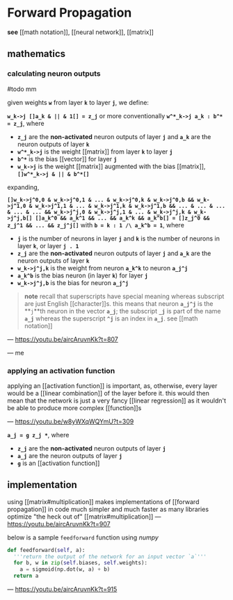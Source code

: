 # Forward Propagation

**see** [[math notation]], [[neural network]], [[matrix]]

## mathematics

### calculating neuron outputs

#todo mm

given weights **`w`** from layer **`k`** to layer **`j`**, we define:

**`w_k->j []a_k & || & 1[] = z_j`** or more conventionally **`w^*_k->j a_k : b^* = z_j`**, where

- **`z_j`** are the **non-activated** neuron outputs of layer **`j`** and **`a_k`** are the neuron outputs of layer **`k`**
- **`w^*_k->j`** is the weight [[matrix]] from layer **`k`** to layer **`j`**
- **`b^*`** is the bias [[vector]] for layer **`j`**
- **`w_k->j`** is the weight [[matrix]] augmented with the bias [[matrix]], **`[]w^*_k->j & || & b^*[]`**

expanding,

**`[]w_k->j^0,0 & w_k->j^0,1 & ... & w_k->j^0,k & w_k->j^0,b && w_k->j^1,0 & w_k->j^1,1 & ... & w_k->j^1,k & w_k->j^1,b && ... & ... & ... & ... & ... && w_k->j^j,0 & w_k->j^j,1 & ... & w_k->j^j,k & w_k->j^j,b[] []a_k^0 && a_k^1 && ... && a_k^k && a_k^b[] = []z_j^0 && z_j^1 && ... && z_j^j[]`** with **`b = k : 1 /\ a_k^b = 1`**, where

- **`j`** is the number of neurons in layer **`j`** and **`k`** is the number of neurons in layer **`k`**, or layer **`j . 1`**
- **`z_j`** are the **non-activated** neuron outputs of layer **`j`** and **`a_k`** are the neuron outputs of layer **`k`**
- **`w_k->j^j,k`** is the weight from neuron **`a_k^k`** to neuron **`a_j^j`**
- **`a_k^b`** is the bias neuron (in layer **`k`**) for layer **`j`**
- **`w_k->j^j,b`** is the bias for neuron **`a_j^j`**

> **note** recall that superscripts have special meaning whereas subscript are just English [[character]]s. this means that neuron **`a_j^j`** is the **`j`**th neuron in the vector **`a_j`**; the subscript **`_j`** is part of the name **`a_j`** whereas the superscript **`^j`** is an index in **`a_j`**. see [[math notation]]

&mdash; <https://youtu.be/aircAruvnKk?t=807>

&mdash; me

### applying an activation function

applying an [[activation function]] is important, as, otherwise, every layer would be a [[linear combination]] of the layer before it. this would then mean that the network is just a very fancy [[linear regression]] as it wouldn't be able to produce more complex [[function]]s

&mdash; <https://youtu.be/w8yWXqWQYmU?t=309>

**`a_j = g z_j *`**, where

- **`z_j`** are the **non-activated** neuron outputs of layer **`j`**
- **`a_j`** are the neuron outputs of layer **`j`**
- **`g`** is an [[activation function]]

## implementation

using [[matrix#multiplication]] makes implementations of [[forward propagation]] in code much simpler and much faster as many libraries optimize "the heck out of" [[matrix#multiplication]] &mdash; <https://youtu.be/aircAruvnKk?t=907>

below is a sample `feedforward` function using _numpy_

```python
def feedforward(self, a):
  '''return the output of the network for an input vector `a`'''
  for b, w in zip(self.biases, self.weights):
    a = sigmoid(np.dot(w, a) + b)
  return a
```

&mdash; <https://youtu.be/aircAruvnKk?t=915>
